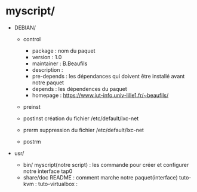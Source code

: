 # myscript/

- DEBIAN/
	- control
		- package : nom du paquet
		- version : 1.0
		- maintainer : B.Beaufils 
		- description : 
		- pre-depends : les dépendances qui doivent être installé avant notre paquet
		- depends : les dépendences du paquet
		- homepage : https://www.iut-info.univ-lille1.fr/~beaufils/

	- preinst

	- postinst
		création du fichier /etc/default/lxc-net
	- prerm
		suppression du fichier /etc/default/lxc-net
	 - postrm

- usr/
	- bin/
		myscript(notre script) : les commande pour créer et configurer notre interface tap0
	- share/doc
		README : comment marche notre paquet(interface)
		tuto-kvm : 
		tuto-virtualbox : 
